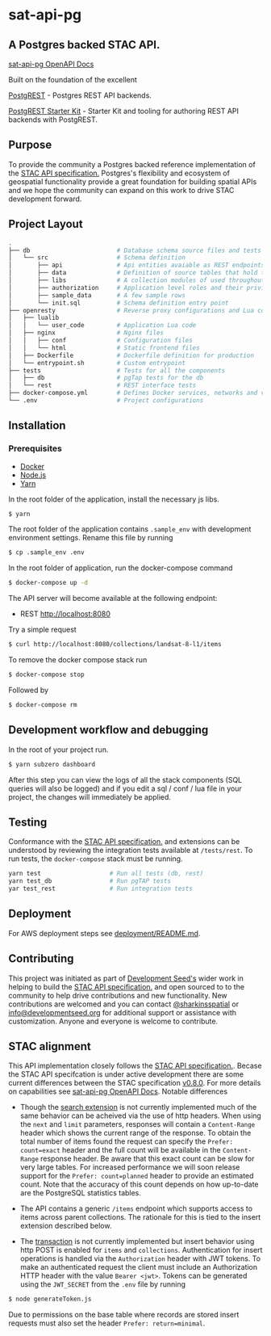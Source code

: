 # sat-api-pg

## A Postgres backed STAC API.

[sat-api-pg OpenAPI Docs](http://devseed.com/sat-api-pg-swagger/)

Built on the foundation of the excellent

[PostgREST](https://postgrest.com) - Postgres REST API backends.

[PostgREST Starter Kit](https://github.com/subzerocloud/postgrest-starter-kit) - Starter Kit and tooling for authoring REST API backends with PostgREST.

## Purpose

To provide the community a Postgres backed reference implementation of the [STAC API specification.](https://github.com/radiantearth/stac-spec/tree/dev/api-spec)
Postgres's flexibility and ecosystem of geospatial functionality provide a great
foundation for building spatial APIs and we hope the community can expand on this work to drive STAC development forward.

## Project Layout

```bash
.
├── db                        # Database schema source files and tests
│   └── src                   # Schema definition
│       ├── api               # Api entities avaiable as REST endpoints
│       ├── data              # Definition of source tables that hold the data
│       ├── libs              # A collection modules of used throughout the code
│       ├── authorization     # Application level roles and their privileges
│       ├── sample_data       # A few sample rows
│       └── init.sql          # Schema definition entry point
├── openresty                 # Reverse proxy configurations and Lua code
│   ├── lualib
│   │   └── user_code         # Application Lua code
│   ├── nginx                 # Nginx files
│   │   ├── conf              # Configuration files
│   │   └── html              # Static frontend files
│   ├── Dockerfile            # Dockerfile definition for production
│   └── entrypoint.sh         # Custom entrypoint
├── tests                     # Tests for all the components
│   ├── db                    # pgTap tests for the db
│   └── rest                  # REST interface tests
├── docker-compose.yml        # Defines Docker services, networks and volumes
└── .env                      # Project configurations

```

## Installation

### Prerequisites
* [Docker](https://www.docker.com)
* [Node.js](https://nodejs.org/en/)
* [Yarn](https://yarnpkg.com/lang/en/)

In the root folder of the application, install the necessary js libs.
```bash
$ yarn
```

The root folder of the application contains `.sample_env` with development environment settings.  Rename this file by running
```bash
$ cp .sample_env .env
```

In the root folder of application, run the docker-compose command
```bash
$ docker-compose up -d
```

The API server will become available at the following endpoint:

- REST [http://localhost:8080](http://localhost:8080)

Try a simple request
```bash
$ curl http://localhost:8080/collections/landsat-8-l1/items
```

To remove the docker compose stack run
```bash
$ docker-compose stop
```
Followed by
```bash
$ docker-compose rm
```

## Development workflow and debugging

In the root of your project run.
```bash
$ yarn subzero dashboard
```
After this step you can view the logs of all the stack components (SQL queries will also be logged) and
if you edit a sql / conf / lua file in your project, the changes will immediately be applied.


## Testing
Conformance with the [STAC API specification.](https://github.com/radiantearth/stac-spec/tree/dev/api-spec) and extensions can be understood by reviewing the integration tests available at `/tests/rest`.
To run tests, the `docker-compose` stack must be running.

```bash
yarn test                   # Run all tests (db, rest)
yarn test_db                # Run pgTAP tests
yar test_rest               # Run integration tests
```

## Deployment
For AWS deployment steps see [deployment/README.md](deployment/README.md).

## Contributing
This project was initiated as part of [Development Seed's](https://developmentseed.org/) wider work in helping to build the [STAC API specification.](https://github.com/radiantearth/stac-spec/tree/dev/api-spec)
and open sourced to to the community to help drive contributions and new functionality.  New contributions are welcomed and you can contact
[@sharkinsspatial](https://github.com/sharkinsspatial) or info@developmentseed.org for additional support or assistance with customization.
Anyone and everyone is welcome to contribute.

## STAC alignment
This API implementation closely follows the [STAC API specification.](https://github.com/radiantearth/stac-spec/tree/dev/api-spec).  Becase the STAC API specifcation is under active development there are some current differences between the STAC specification [v0.8.0](https://github.com/radiantearth/stac-spec/releases/tag/v0.8.0).  For more details on capabilities see [sat-api-pg OpenAPI Docs](http://devseed.com/sat-api-pg-swagger/).
Notable differences

 - Though the [search extension](https://github.com/radiantearth/stac-spec/tree/master/api-spec/extensions/search) is not currently implemented much of the same behavior can be acheived via the use of http headers.  When using the `next` and `limit` parameters, responses will contain a `Content-Range` header which shows the current range of the response.  To obtain the total number of items found the request can specify the `Prefer: count=exact` header and the full count will be available in the `Content-Range` response header.  Be aware that this exact count can be slow for very large tables.  For increased performance we will soon release support for the `Prefer: count=planned` header to provide an estimated count.  Note that the accuracy of this count depends on how up-to-date are the PostgreSQL statistics tables.

 - The API contains a generic `/items` endpoint which supports access to items across parent collections.  The rationale for this is tied to the insert extension described below.

 - The [transaction](https://github.com/radiantearth/stac-spec/tree/master/api-spec/extensions/transaction) is not currently implemented but insert behavior using http POST is enabled for `items` and `collections`.  Authentication for insert operations is handled via the `Authorization` header with JWT tokens.  To make an authenticated request the client must include an Authorization HTTP header with the value `Bearer <jwt>`. Tokens can be generated using the `JWT_SECRET` from the `.env` file by running
 
 ```bash
 $ node generateToken.js 
 ```

  Due to permissions on the base table where records are stored insert requests must also set the header `Prefer: return=minimal`.

